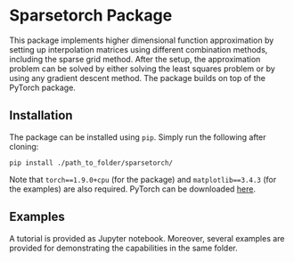 # Sparsetorch Package
This package implements higher dimensional function approximation by setting up interpolation matrices using different combination methods, including the sparse grid method. After the setup, the approximation problem can be solved by either solving the least squares problem or by using any gradient descent method. The package builds on top of the PyTorch package.

## Installation
The package can be installed using `pip`. Simply run the following after cloning:
```
pip install ./path_to_folder/sparsetorch/
```
Note that `torch==1.9.0+cpu` (for the package) and `matplotlib==3.4.3` (for the examples) are also required.
PyTorch can be downloaded [here](https://pytorch.org/get-started/locally/).

## Examples
A tutorial is provided as Jupyter notebook. Moreover, several examples are provided for demonstrating the capabilities in the same folder.